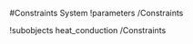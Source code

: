 <!-- MOOSE System Documentation Stub: Remove this when content is added. -->
#Constraints System
!parameters /Constraints

!subobjects heat_conduction /Constraints

